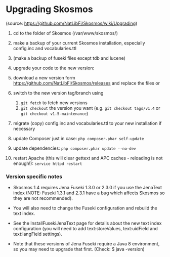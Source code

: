 # Upgrading Skosmos

(source: https://github.com/NatLibFi/Skosmos/wiki/Upgrading)

1. cd to the folder of Skosmos (/var/www/skosmos/)

2. make a backup of your current Skosmos installation, especially config.inc and vocabularies.ttl  

3. (make a backup of fuseki files except tdb and lucene)    

4. upgrade your code to the new version: 

  1. download a new version form https://github.com/NatLibFi/Skosmos/releases and replace the files or

  2. switch to the new version tag/branch using
     1. ```git fetch``` to fetch new versions
     2. ```git checkout``` the version you want (e.g. ```git checkout tags/v1.4``` or ```git checkout v1.5-maintenance```)

5. migrate (copy) config.inc and vocabularies.ttl to your new installation if necessary

6. update Composer just in case: ```php composer.phar self-update```   

7. update dependencies: ```php composer.phar update --no-dev```   

8. restart Apache (this will clear gettext and APC caches - reloading is not enough!): ```service httpd restart```

### Version specific notes

* Skosmos 1.4 requires Jena Fuseki 1.3.0 or 2.3.0 if you use the JenaText index (NOTE: Fuseki 1.3.1 and 2.3.1 have a bug which affects Skosmos so they are not recommended). 

* You will also need to change the Fuseki configuration and rebuild the text index.
 
* See the InstallFusekiJenaText page for details about the new text index configuration (you will need to add text:storeValues, text:uidField and text:langField settings). 

* Note that these versions of Jena Fuseki require a Java 8 environment, so you may need to upgrade that first. (Check: $ java -version)
